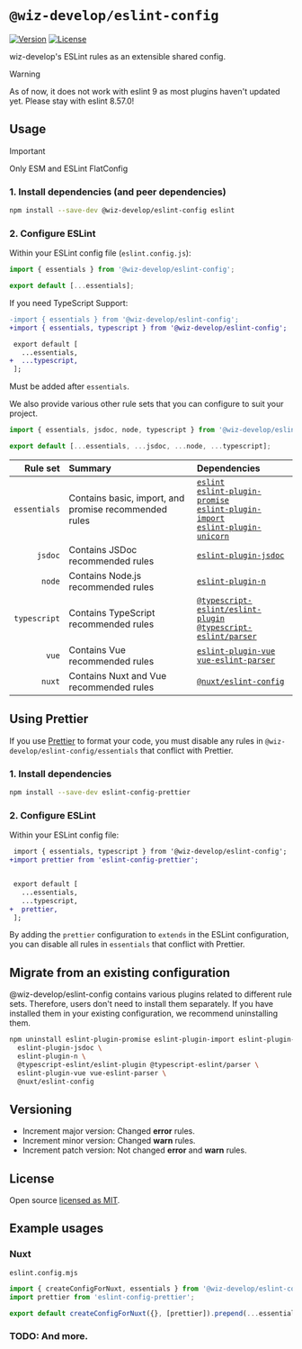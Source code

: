# `@wiz-develop/eslint-config`

[![Version](https://img.shields.io/npm/v/@wiz-develop/eslint-config.svg?style=flat-square)](https://www.npmjs.com/package/@wiz-develop/eslint-config?activeTab=versions)
[![License](https://img.shields.io/github/license/wiz-develop/eslint-config.svg?style=flat-square)](https://github.com/wiz-develop/eslint-config/blob/main/LICENSE)

wiz-develop's ESLint rules as an extensible shared config.

> [!WARNING]
> As of now, it does not work with eslint 9 as most plugins haven't updated yet. Please stay with eslint 8.57.0!

## Usage

> [!IMPORTANT]
> Only ESM and ESLint FlatConfig

### 1. Install dependencies (and peer dependencies)

```bash
npm install --save-dev @wiz-develop/eslint-config eslint
```

### 2. Configure ESLint

Within your ESLint config file (`eslint.config.js`):

```js
import { essentials } from '@wiz-develop/eslint-config';

export default [...essentials];
```

If you need TypeScript Support:

```diff
-import { essentials } from '@wiz-develop/eslint-config';
+import { essentials, typescript } from '@wiz-develop/eslint-config';

 export default [
   ...essentials,
+  ...typescript,
 ];
```

Must be added after `essentials`.

We also provide various other rule sets that you can configure to suit your project.

```js
import { essentials, jsdoc, node, typescript } from '@wiz-develop/eslint-config';

export default [...essentials, ...jsdoc, ...node, ...typescript];
```

|     Rule set | Summary                                               | Dependencies                                                                                                                                                                                                                                                                                     |
| -----------: | :---------------------------------------------------- | :----------------------------------------------------------------------------------------------------------------------------------------------------------------------------------------------------------------------------------------------------------------------------------------------- |
| `essentials` | Contains basic, import, and promise recommended rules | [`eslint`](https://eslint.org/) <br> [`eslint-plugin-promise`](https://github.com/eslint-community/eslint-plugin-promise) <br> [`eslint-plugin-import`](https://github.com/import-js/eslint-plugin-import) <br> [`eslint-plugin-unicorn`](https://github.com/sindresorhus/eslint-plugin-unicorn) |
|      `jsdoc` | Contains JSDoc recommended rules                      | [`eslint-plugin-jsdoc`](https://github.com/gajus/eslint-plugin-jsdoc)                                                                                                                                                                                                                            |
|       `node` | Contains Node.js recommended rules                    | [`eslint-plugin-n`](https://github.com/eslint-community/eslint-plugin-n)                                                                                                                                                                                                                         |
| `typescript` | Contains TypeScript recommended rules                 | [`@typescript-eslint/eslint-plugin`](https://github.com/typescript-eslint/typescript-eslint/tree/main/packages/eslint-plugin) <br> [`@typescript-eslint/parser`](https://github.com/typescript-eslint/typescript-eslint/tree/main/packages/parser)                                               |
|        `vue` | Contains Vue recommended rules                        | [`eslint-plugin-vue`](https://github.com/vuejs/eslint-plugin-vue/tree/master) <br> [`vue-eslint-parser`](https://github.com/vuejs/vue-eslint-parser/tree/master)                                                                                                                                 |
|       `nuxt` | Contains Nuxt and Vue recommended rules               | [`@nuxt/eslint-config`](https://github.com/nuxt/eslint/tree/main/packages/eslint-config)                                                                                                                                                                                                         |

## Using Prettier

If you use [Prettier](https://prettier.io/) to format your code, you must disable any rules in `@wiz-develop/eslint-config/essentials` that conflict with Prettier.

### 1. Install dependencies

```bash
npm install --save-dev eslint-config-prettier
```

### 2. Configure ESLint

Within your ESLint config file:

```diff
 import { essentials, typescript } from '@wiz-develop/eslint-config';
+import prettier from 'eslint-config-prettier';


 export default [
   ...essentials,
   ...typescript,
+  prettier,
 ];
```

By adding the `prettier` configuration to `extends` in the ESLint configuration, you can disable all rules in `essentials` that conflict with Prettier.

## Migrate from an existing configuration

@wiz-develop/eslint-config contains various plugins related to different rule sets. Therefore, users don't need to install them separately. If you have installed them in your existing configuration, we recommend uninstalling them.

```bash
npm uninstall eslint-plugin-promise eslint-plugin-import eslint-plugin-unicorn \
  eslint-plugin-jsdoc \
  eslint-plugin-n \
  @typescript-eslint/eslint-plugin @typescript-eslint/parser \
  eslint-plugin-vue vue-eslint-parser \
  @nuxt/eslint-config
```

## Versioning

- Increment major version: Changed **error** rules.
- Increment minor version: Changed **warn** rules.
- Increment patch version: Not changed **error** and **warn** rules.

## License

Open source [licensed as MIT](https://github.com/iamturns/eslint-config-airbnb-typescript/blob/master/LICENSE).

## Example usages

### Nuxt

`eslint.config.mjs`

```js
import { createConfigForNuxt, essentials } from '@wiz-develop/eslint-config';
import prettier from 'eslint-config-prettier';

export default createConfigForNuxt({}, [prettier]).prepend(...essentials);
```

### TODO: And more.

